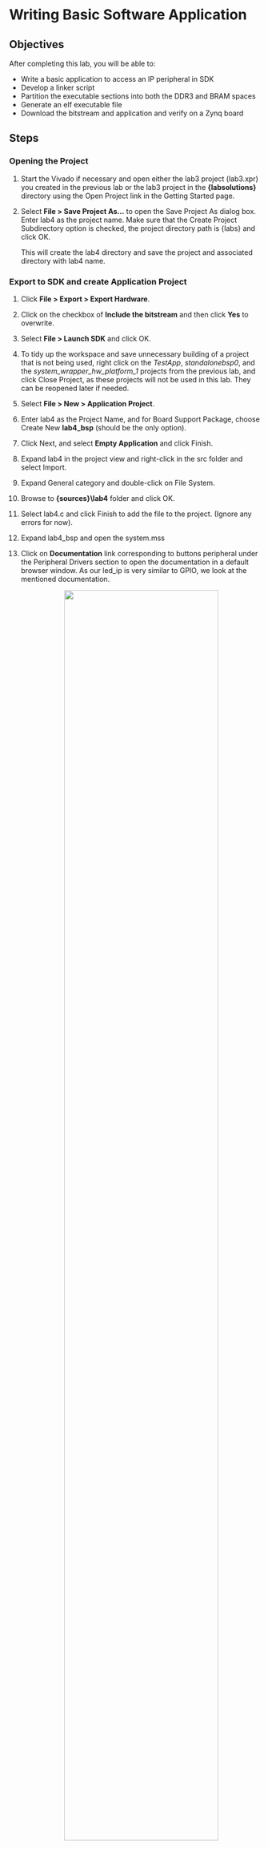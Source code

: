 # Writing Basic Software Application

## Objectives

After completing this lab, you will be able to:
*	Write a basic application to access an IP peripheral in SDK
*	Develop a linker script
*	Partition the executable sections into both the DDR3 and BRAM spaces
*	Generate an elf executable file
*	Download the bitstream and application and verify on a Zynq board

## Steps

### Opening the Project

1.	Start the Vivado if necessary and open either the lab3 project (lab3.xpr) you created in the previous lab or the lab3 project in the **{labsolutions}** directory using the Open Project link in the Getting Started page.
2.	Select **File > Save Project As…** to open the Save Project As dialog box. Enter lab4 as the project name.  Make sure that the Create Project Subdirectory option is checked, the project directory path is {labs} and click OK.

    This will create the lab4 directory and save the project and associated directory with lab4 name.

### Export to SDK and create Application Project

1.	Click **File > Export > Export Hardware**.
2.	Click on the checkbox of **Include the bitstream** and then click **Yes** to overwrite.
3.	Select **File > Launch SDK** and click OK.
1.	To tidy up the workspace and save unnecessary building of a project that is not being used, right click on the _TestApp_, _standalonebsp0_, and the *system_wrapper_hw_platform_1* projects from the previous lab, and click Close Project, as these projects will not be used in this lab. They can be reopened later if needed.
2.	Select **File > New > Application Project**.
3.	Enter lab4 as the Project Name, and for Board Support Package, choose Create New **lab4_bsp** (should be the only option).
4.	Click Next, and select **Empty Application** and click Finish.
5.	Expand lab4 in the project view and right-click in the src folder and select Import.
6.	Expand General category and double-click on File System.
7.	Browse to **{sources}\lab4** folder and click OK.
8.	Select lab4.c and click Finish to add the file to the project. (Ignore any errors for now).
9.	Expand lab4_bsp and open the system.mss
10.	Click on **Documentation** link corresponding to buttons peripheral under the Peripheral Drivers section to open the documentation in a default browser window.  As our led_ip is very similar to GPIO, we look at the mentioned documentation.

    <p align="center">
    <img src ="/pics/lab4/1drvdoc.JPG" width="80%" height="80%"/>
    </p>
    <p align = "center">
    <i>Accessing device driver documentation</i>
    </p>

11.	View the various C and Header files associated with the _GPIO_ by clicking Files at the top of the page.
12.	Double-click on lab4.c in the Project Explorer view to open the file.  This will populate the _Outline tab_.  
13.	Double click on _xgpio.h_ in the Outline view on the right of the screen and review the contents of the file to see the available function calls for the GPIO.

    <p align="center">
    <img src ="/pics/lab4/2outlinevw.JPG" width="40%" height="80%"/>
    </p>
    <p align = "center">
    <i>Outline View</i>
    </p>


    The following steps must be performed in your software application to enable reading from the GPIO: 1) Initialize the GPIO, 2) Set data direction, and 3) Read the data

    Find the descriptions for the following functions:

    **XGpio_Initialize** (XGpio \*InstancePtr, u16 DeviceId)
    _InstancePtr_ is a pointer to an XGpio instance.  The memory the pointer references must be pre-allocated by the caller.  Further calls to manipulate the component through the XGpio API must be made with this pointer.

    _DeviceId_ is the unique id of the device controlled by this XGpio component.  Passing in a device id associates the generic XGpio instance to a specific device, as chosen by the caller or application developer.

    **XGpio_SetDataDirection** (XGpio \*InstancePtr, unsigned Channel, u32 DirectionMask)

    _InstancePtr_ is a pointer to the XGpio instance to be worked on.

    _Channel_ contains the channel of the GPIO (1 or 2) to operate on.

    _DirectionMask_ is a bitmask specifying which bits are inputs and which are outputs.  Bits set to 0 are output and bits set to 1 are input.  

    **XGpio_DiscreteRead**(XGpio \*InstancePtr, unsigned channel)

    _InstancePtr_ is a pointer to the XGpio instance to be worked on.

    _Channel_ contains the channel of the GPIO (1 or 2) to operate on
14.	Open the header file **xparameters.h** by double-clicking on **xparameters.h** in the Outline tab

     The xparameters.h file contains the address map for peripherals in the system. This file is generated from the hardware platform description from Vivado. Find the following #define used to identify the switches peripheral:
```C
#define XPAR_SWITCHES_DEVICE_ID 1
```
> Note the number might be different

  Notice the other #define XPAR_SWITCHES statements in this section for the switches peripheral, and in particular the address of the peripheral defined by: XPAR_SWITCHES_BASEADDR

15.	Modify line 14 of lab4.c to use this macro (#define) in the XGpio_Initialize function.

```C
1 #include "xparameters.h"
2 #include "xgpio.h"
3
4 //====================================================
5
6 int main (void)
7 {
8
9    XGpio dip, push;
10   int i, psb_check, dip_check;
11
12   xil_printf("-- Start of the Program --\r\n");
13
14   XGpio_Initialize(&dip, XPAR_DIP_DEVICE_ID); // Modify this
15   XGpio_SetDataDirection(&dip, 1, 0xffffffff);
16
17   XGpio_Initialize(&push, XPAR_PUSH_DEVICE_ID); // Modify this
18   XGpio_SetDataDirection(&push, 1, 0xffffffff);
19
20
21   while (1)
22   {
23	  psb_check = XGpio_DiscreteRead(&push, 1);
24	  xil_printf("Push Buttons Status %x\r\n", psb_check);
25	  dip_check = XGpio_DiscreteRead(&dip, 1);
26	  xil_printf("DIP Switch Status %x\r\n", dip_check);
27	  
28	  // output dip switches value on LED_ip device
29	  
30	  for (i=0; i<9999999; i++);
31   }
32 }

```

16.	Do the same for the **BUTTONS**; find the macro (#define) for the **BUTTONS** peripheral in **xparameters.h**, and modify line 17 in lab4.c, and save the file.

    The project will be rebuilt. If there are any errors, check and fix your code. Your C code will eventually read the value of the switches and output it to the led_ip.

1.	Select **lab4_bsp** in the project view, right-click, and select Board Support Package Settings.
2.	Select drivers on the left (under Overview)
3.	If the led_ip driver has not already been selected, select Generic under the Driver column for led_ip to access the dropdown menu. From the dropdown menu, select led_ip, and click OK.

    <p align="center">
    <img src ="/pics/lab4/3assigndrv.JPG" width="80%" height="80%"/>
    </p>
    <p align = "center">
    <i> Assign led_ip driver </i>
    </p>

###	Examine the Driver code

The driver code was generated automatically when the IP template was created. The driver includes higher level functions which can be called from the user application. The driver will implement the low level functionality used to control your peripheral.
1.	In windows explorer, browse to **led_ip\ip_repo\led_ip_1.0\drivers\led_ip_v1_0\src**
Notice the files in this directory and open **led_ip.c**. This file only includes the header file for the IP.
2.	Close led_ip.c and open the header file **led_ip.h** and notice the macros:

```C
LED_IP_mWriteReg( … )
LED_IP_mReadReg( … )
```
    e.g: search for the macro name LED_IP_mWriteReg:

   ```C
   /**
    *
    * Write a value to a LED_IP register. A 32 bit write is performed.
    * If the component is implemented in a smaller width, only the least
    * significant data is written.
    *
    * @param   BaseAddress is the base address of the LED_IP device.
    * @param   RegOffset is the register offset from the base to write to.
    * @param   Data is the data written to the register.
    *
    * @return  None.
    *
    * @note
    * C-style signature:
    * 	void LED_IP_mWriteReg(Xuint32 BaseAddress, unsigned RegOffset,    Xuint32 Data)
     *
    */
  #define LED_IP_mWriteReg(BaseAddress, RegOffset, Data) \
      	Xil_Out32((BaseAddress) + (RegOffset), (Xuint32)(Data))
  ```
  For this driver, you can see the macros are aliases to the lower level functions *Xil_Out32( )* and *Xil_Out32( )*. The macros in this file make up the higher level API of the led_ip driver. If you are writing your own driver for your own IP, you will need to use low level functions like these to read and write from your IP as required. The low level hardware access functions are wrapped in your driver making it easier to use your IP in an Application project.

3.	Modify your C code (see figure below, or you can find modified code in lab4_sol.c from the {sources} folder) to echo the dip switch settings on the LEDs by using the led_ip driver API macros, and save the application.

4.	Include the header file:

```C
#include "led_ip.h"
```

5.	Include the function to write to the IP (insert before the for loop):
```C
LED_IP_mWriteReg(XPAR_LED_IP_S_AXI_BASEADDR, 0, dip_check);
```

Remember that the hardware address for a peripheral (e.g. the macro XAR_LED_IP_S_AXI_BASEADDR in the line above) can be found in xparameters.h

```C
#include "xparameters.h"
#include "xgpio.h"
#include "led_ip.h"
//====================================================

int main (void)
{

   XGpio dip, push;
   int i, psb_check, dip_check;

   xil_printf("-- Start of the Program --\r\n");

   XGpio_Initialize(&dip, XPAR_SWITCHES_DEVICE_ID); // Modify this
   XGpio_SetDataDirection(&dip, 1, 0xffffffff);

   XGpio_Initialize(&push, XPAR_BUTTONS_DEVICE_ID); // Modify this
   XGpio_SetDataDirection(&push, 1, 0xffffffff);


   while (1)
   {
	  psb_check = XGpio_DiscreteRead(&push, 1);
	  xil_printf("Push Buttons Status %x\r\n", psb_check);
	  dip_check = XGpio_DiscreteRead(&dip, 1);
	  xil_printf("DIP Switch Status %x\r\n", dip_check);

	  // output dip switches value on LED_ip device
	  LED_IP_mWriteReg(XPAR_LED_IP_S_AXI_BASEADDR, 0, dip_check);

	  for (i=0; i<9999999; i++);
   }
}
```
6.	Save the file and the program will be compiled again.

### Analyze Assembled Object Files

1.	Launch the shell from SDK by selecting **Xilinx Tools > Launch Shell**.
2.	Change the directory to **lab4\Debug** using the cd command in the shell.
You can determine your directory path and the current directory contents by using the pwd and dir commands.
3.	Type **arm-none-eabi-objdump –h lab4.elf** at the prompt in the shell window to list various sections of the program, along with the starting address and size of each section
You should see results similar to that below:

    <p align="center">
    <img src ="/pics/lab4/4shellop.JPG" width="80%" height="80%"/>
    </p>
    <p align = "center">
    <i> Object dump results - .text, .stack, and .heap in the DDR3 space </i>
    </p>

### Verify in Hardware

1.	Make sure that micro-USB cable(s) is(are) connected between the board and the PC. Turn ON the power.
2.	Select the   tab.  If it is not visible then select **Window > Show view > Other.. > Terminal**.
3.	Click on the connect button and if required, select appropriate COM port (depends on your computer), and configure it with the parameters as shown. (These settings may have been saved from previous lab).

1.	Select **Xilinx Tools > Program FPGA**.
2. In Software Configuration, where the Processor tab says *microblaze_0*, change **ELF File to Initialize in Block RAM** to *C:\xup\embedded\2018_2_microblz\lab4\lab4.sdk\lab4\Debug\lab4.elf*
2.	Click the Program button to program the FPGA.
3.	Select lab4 in Project Explorer, right-click and select **Run As > Launch on Hardware (System Debugger)** to download the application, execute ps7_init, and execute lab4.elf

    <p align="center">
    <img src ="/pics/lab4/5sdkop.JPG" width="30%" height="80%"/>
    </p>
    <p align = "center">
    <i> DIP switch and Push button settings displayed in SDK terminal </i>
    </p>

    Note: Setting the DIP switches and push buttons will change the results displayed.

1.	Right click on lab4 and click **Generate Linker Script…**

    Note that all four major sections, code, data, stack and heap are to be assigned to BRAM controller.
2.	In the Basic Tab change the Code and Data sections to **microblaze_0_local_memory_ilmb_bram_if_cntlr_Mem_microblaze_0_local_memory_dlmb_bram_if_cntlr_Mem**, leaving the Heap and Stack in section to **axi_bram_ctrl_0_Mem0** memory and click **Generate**, and click Yes to overwrite.

     <p align="center">
     <img src ="/pics/lab4/6bram.JPG" width="71%" height="80%"/>
     </p>
     <p align = "center">
     <i> Targeting Stack/Heap sections to BRAM </i>
     </p>

    The program will compile again.
3.	Type **arm-none-eabi-objdump –h lab4.elf** at the prompt in the shell window to list various sections of the program, along with the starting address and size of each section

    You should see results similar to that below:

    <p align="center">
    <img src ="/pics/lab4/7shellop.jpg" width="60%" height="80%"/>
    </p>
    <p align = "center">
    <i>The .heap and .stack sections targeted to BRAM whereas the rest of the application is in DDR </i>
    </p>


    Flip the DIP switches and verify that the LEDs light according to the switch settings. Verify that you see the results of the DIP switch and Push button settings in SDK Terminal.

1.	Select lab4 in Project Explorer, right-click and select **Run As > Launch on Hardware (System Debugger)** to download the application, execute lab4.c, and execute lab4.elf

     Click Yes if prompted to stop the execution and run the new application.

     Observe the SDK Terminal window as the program executes.  Play with dip switches and observe the LEDs.  Notice that the system is relatively slow in displaying the message in the Terminal tab and to change in the switches as the stack and heap are from a non-cached BRAM memory.

2.	When finished, click on the Terminate button in the Console tab.
3.	Exit SDK and Vivado.
4.	Power **OFF** the board.

## Conclusion

Use SDK to define, develop, and integrate the software components of the embedded system.  You can define a device driver interface for each of the peripherals and the processor.  SDK imports an hdf file, creates a corresponding MSS file and lets you update the settings so you can develop the software side of the processor system.  You can then develop and compile peripheral-specific functional software and generate the executable file from the compiled object code and libraries.  If needed, you can also use a linker script to target various segments in various memories.  When the application is too big to fit in the internal BRAM, you can download the application in external memory and then execute the program.
